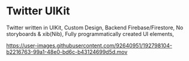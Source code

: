# Twitter UIKit
Twitter written in UIKit,
Custom Design,
Backend Firebase/Firestore,
No storyboards & xib(Nib),
Fully programmatically created UI elements,


https://user-images.githubusercontent.com/92640951/192798104-b2216763-99a1-48e0-bd6c-b43124699d5d.mov

